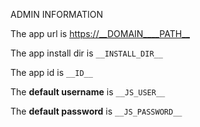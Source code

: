 ADMIN INFORMATION

The app url is <https://__DOMAIN____PATH__>

The app install dir is `__INSTALL_DIR__`

The app id is `__ID__`

The **default username** is `__JS_USER__`

The **default password** is `__JS_PASSWORD__`
